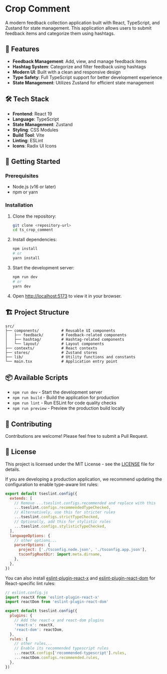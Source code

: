# Crop Comment

A modern feedback collection application built with React, TypeScript, and Zustand for state management. This application allows users to submit feedback items and categorize them using hashtags.

## 🚀 Features

- **Feedback Management**: Add, view, and manage feedback items
- **Hashtag System**: Categorize and filter feedback using hashtags
- **Modern UI**: Built with a clean and responsive design
- **Type Safety**: Full TypeScript support for better development experience
- **State Management**: Utilizes Zustand for efficient state management

## 🛠️ Tech Stack

- **Frontend**: React 19
- **Language**: TypeScript
- **State Management**: Zustand
- **Styling**: CSS Modules
- **Build Tool**: Vite
- **Linting**: ESLint
- **Icons**: Radix UI Icons

## 🚀 Getting Started

### Prerequisites

- Node.js (v16 or later)
- npm or yarn

### Installation

1. Clone the repository:
   ```bash
   git clone <repository-url>
   cd ts_crop_comment
   ```

2. Install dependencies:
   ```bash
   npm install
   # or
   yarn install
   ```

3. Start the development server:
   ```bash
   npm run dev
   # or
   yarn dev
   ```

4. Open [http://localhost:5173](http://localhost:5173) to view it in your browser.

## 🏗️ Project Structure

```
src/
├── components/          # Reusable UI components
│   ├── feedback/        # Feedback-related components
│   ├── hashtag/         # Hashtag-related components
│   └── layout/          # Layout components
├── contexts/            # React contexts
├── stores/              # Zustand stores
├── lib/                 # Utility functions and constants
└── main.tsx             # Application entry point
```

## 📦 Available Scripts

- `npm run dev` - Start the development server
- `npm run build` - Build the application for production
- `npm run lint` - Run ESLint for code quality checks
- `npm run preview` - Preview the production build locally

## 🤝 Contributing

Contributions are welcome! Please feel free to submit a Pull Request.

## 📄 License

This project is licensed under the MIT License - see the [LICENSE](LICENSE) file for details.

If you are developing a production application, we recommend updating the configuration to enable type-aware lint rules:

```js
export default tseslint.config({
  extends: [
    // Remove ...tseslint.configs.recommended and replace with this
    ...tseslint.configs.recommendedTypeChecked,
    // Alternatively, use this for stricter rules
    ...tseslint.configs.strictTypeChecked,
    // Optionally, add this for stylistic rules
    ...tseslint.configs.stylisticTypeChecked,
  ],
  languageOptions: {
    // other options...
    parserOptions: {
      project: ['./tsconfig.node.json', './tsconfig.app.json'],
      tsconfigRootDir: import.meta.dirname,
    },
  },
})
```

You can also install [eslint-plugin-react-x](https://github.com/Rel1cx/eslint-react/tree/main/packages/plugins/eslint-plugin-react-x) and [eslint-plugin-react-dom](https://github.com/Rel1cx/eslint-react/tree/main/packages/plugins/eslint-plugin-react-dom) for React-specific lint rules:

```js
// eslint.config.js
import reactX from 'eslint-plugin-react-x'
import reactDom from 'eslint-plugin-react-dom'

export default tseslint.config({
  plugins: {
    // Add the react-x and react-dom plugins
    'react-x': reactX,
    'react-dom': reactDom,
  },
  rules: {
    // other rules...
    // Enable its recommended typescript rules
    ...reactX.configs['recommended-typescript'].rules,
    ...reactDom.configs.recommended.rules,
  },
})
```
